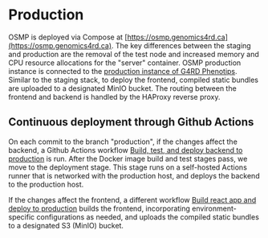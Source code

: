 # Production

OSMP is deployed via Compose at [https://osmp.genomics4rd.ca](https://osmp.genomics4rd.ca). The key differences between the staging and production are the removal of the test node and increased memory and CPU resource allocations for the "server" container. OSMP production instance is connected to the [production instance of G4RD Phenotips](https://phenotips.genomics4rd.ca). Similar to the staging stack, to deploy the frontend, compiled static bundles are uploaded to a designated MinIO bucket. The routing between the frontend and backend is handled by the HAProxy reverse proxy.

## Continuous deployment through Github Actions

On each commit to the branch "production", if the changes affect the backend, a Github Actions workflow [Build, test, and deploy backend to production](https://github.com/ccmbioinfo/osmp/blob/develop/.github/workflows/node-prod.yml) is run. After the Docker image build and test stages pass, we move to the deployment stage. This stage runs on a self-hosted Actions runner that is networked with the production host, and deploys the backend to the production host.

If the changes affect the frontend, a different workflow [Build react app and deploy to production](https://github.com/ccmbioinfo/osmp/blob/develop/.github/workflows/react-prod.yml) builds the frontend, incorporating environment-specific configurations as needed, and uploads the compiled static bundles to a designated S3 (MinIO) bucket.
